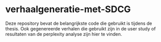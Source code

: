 # verhaalgeneratie-met-SDCG
Deze repository bevat de belangrijkste code die gebruikt is tijdens de thesis. Ook gegenereerde verhalen die gebruikt zijn in de user study of resultaten van de perplexity analyse zijn hier te vinden.
